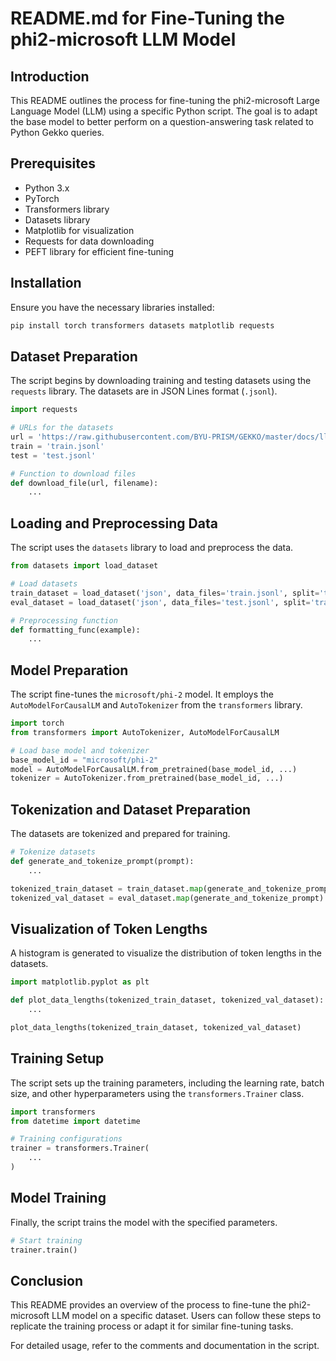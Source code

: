 # README.md for Fine-Tuning the phi2-microsoft LLM Model

## Introduction
This README outlines the process for fine-tuning the phi2-microsoft Large Language Model (LLM) using a specific Python script. The goal is to adapt the base model to better perform on a question-answering task related to Python Gekko queries.

## Prerequisites
- Python 3.x
- PyTorch
- Transformers library
- Datasets library
- Matplotlib for visualization
- Requests for data downloading
- PEFT library for efficient fine-tuning

## Installation
Ensure you have the necessary libraries installed:
```bash
pip install torch transformers datasets matplotlib requests
```

## Dataset Preparation
The script begins by downloading training and testing datasets using the `requests` library. The datasets are in JSON Lines format (`.jsonl`).

```python
import requests

# URLs for the datasets
url = 'https://raw.githubusercontent.com/BYU-PRISM/GEKKO/master/docs/llm/'
train = 'train.jsonl'
test = 'test.jsonl'

# Function to download files
def download_file(url, filename):
    ...
```

## Loading and Preprocessing Data
The script uses the `datasets` library to load and preprocess the data.

```python
from datasets import load_dataset

# Load datasets
train_dataset = load_dataset('json', data_files='train.jsonl', split='train')
eval_dataset = load_dataset('json', data_files='test.jsonl', split='train')

# Preprocessing function
def formatting_func(example):
    ...
```

## Model Preparation
The script fine-tunes the `microsoft/phi-2` model. It employs the `AutoModelForCausalLM` and `AutoTokenizer` from the `transformers` library.

```python
import torch
from transformers import AutoTokenizer, AutoModelForCausalLM

# Load base model and tokenizer
base_model_id = "microsoft/phi-2"
model = AutoModelForCausalLM.from_pretrained(base_model_id, ...)
tokenizer = AutoTokenizer.from_pretrained(base_model_id, ...)
```

## Tokenization and Dataset Preparation
The datasets are tokenized and prepared for training.

```python
# Tokenize datasets
def generate_and_tokenize_prompt(prompt):
    ...

tokenized_train_dataset = train_dataset.map(generate_and_tokenize_prompt)
tokenized_val_dataset = eval_dataset.map(generate_and_tokenize_prompt)
```

## Visualization of Token Lengths
A histogram is generated to visualize the distribution of token lengths in the datasets.

```python
import matplotlib.pyplot as plt

def plot_data_lengths(tokenized_train_dataset, tokenized_val_dataset):
    ...

plot_data_lengths(tokenized_train_dataset, tokenized_val_dataset)
```

## Training Setup
The script sets up the training parameters, including the learning rate, batch size, and other hyperparameters using the `transformers.Trainer` class.

```python
import transformers
from datetime import datetime

# Training configurations
trainer = transformers.Trainer(
    ...
)
```

## Model Training
Finally, the script trains the model with the specified parameters.

```python
# Start training
trainer.train()
```

## Conclusion
This README provides an overview of the process to fine-tune the phi2-microsoft LLM model on a specific dataset. Users can follow these steps to replicate the training process or adapt it for similar fine-tuning tasks.

For detailed usage, refer to the comments and documentation in the script.

